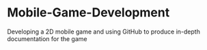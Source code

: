 # Mobile-Game-Development
Developing a 2D mobile game and using GitHub to produce in-depth documentation for the game
